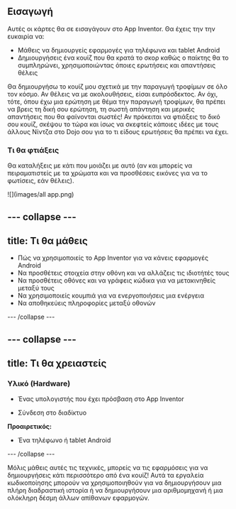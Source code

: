 ## Εισαγωγή

Αυτές οι κάρτες θα σε εισαγάγουν στο App Inventor. Θα έχεις την την ευκαιρία να:
 * Μάθεις να δημιουργείς εφαρμογές για τηλέφωνα και tablet Android
 * Δημιουργήσεις ένα κουίζ που θα κρατά το σκορ καθώς ο παίκτης θα το συμπληρώνει, χρησιμοποιώντας όποιες ερωτήσεις και απαντήσεις θέλεις

Θα δημιουργήσω το κουίζ μου σχετικά με την παραγωγή τροφίμων σε όλο τον κόσμο. Αν θέλεις να με ακολουθήσεις, είσαι ευπρόσδεκτος. Αν όχι, τότε, όπου έχω μια ερώτηση με θέμα την παραγωγή τροφίμων, θα πρέπει να βρεις τη δική σου ερώτηση, τη σωστή απάντηση και μερικές απαντήσεις που θα φαίνονται σωστές! Αν πρόκειται να φτιάξεις το δικό σου κουίζ, σκέψου το τώρα και ίσως να σκεφτείς κάποιες ιδέες με τους άλλους Νίντζα στο Dojo σου για το τι είδους ερωτήσεις θα πρέπει να έχει.

### Τι θα φτιάξεις

Θα καταλήξεις με κάτι που μοιάζει με αυτό (αν και μπορείς να πειραματιστείς με τα χρώματα και να προσθέσεις εικόνες για να το φωτίσεις, εάν θέλεις).

![](images/all app.png)

--- collapse ---
---
title: Τι θα μάθεις
---

+ Πώς να χρησιμοποιείς το App Inventor για να κάνεις εφαρμογές Android
+ Να προσθέτεις στοιχεία στην οθόνη και να αλλάζεις τις ιδιοτήτές τους
+ Να προσθέτεις οθόνες και να γράφεις κώδικα για να μετακινηθείς μεταξύ τους
+ Να χρησιμοποιείς κουμπιά για να ενεργοποιήσεις μια ενέργεια
+ Να αποθηκεύεις πληροφορίες μεταξύ οθονών

--- /collapse ---

--- collapse ---
---
title: Τι θα χρειαστείς
---

### Υλικό (Hardware)

+ Ένας υπολογιστής που έχει πρόσβαση στο App Inventor

+ Σύνδεση στο διαδίκτυο

**Προαιρετικός:**

+ Ένα τηλέφωνο ή tablet Android

--- /collapse ---

Μόλις μάθεις αυτές τις τεχνικές, μπορείς να τις εφαρμόσεις για να δημιουργήσεις κάτι περισσότερο από ένα κουίζ! Αυτά τα εργαλεία κωδικοποίησης μπορούν να χρησιμοποιηθούν για να δημιουργήσουν μια πλήρη διαδραστική ιστορία ή να δημιουργήσουν μια αριθμομηχανή ή μια ολόκληρη δέσμη άλλων απίθανων εφαρμογών.